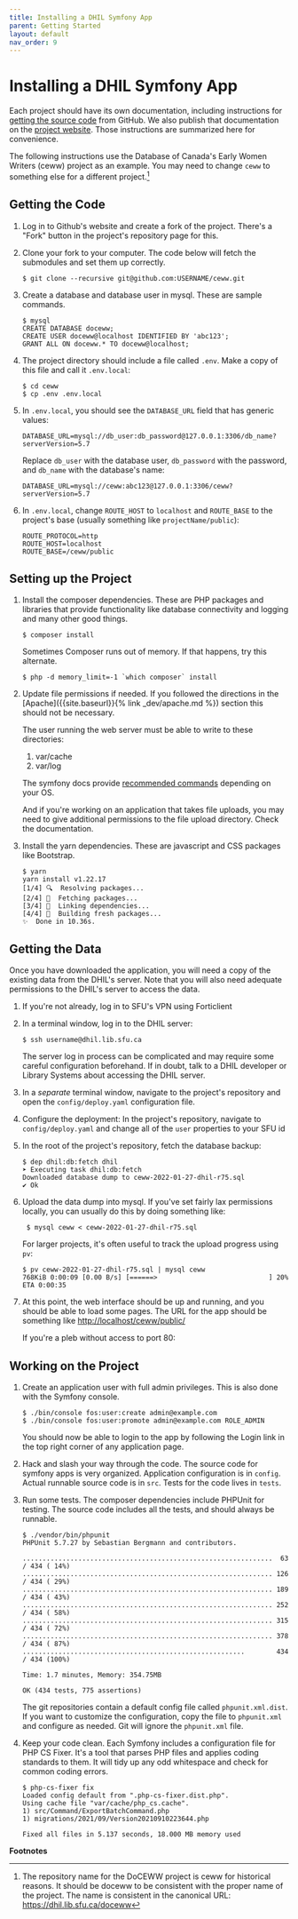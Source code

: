 ```yaml
---
title: Installing a DHIL Symfony App
parent: Getting Started
layout: default
nav_order: 9
---
```


# Installing a DHIL Symfony App

Each project should have its own documentation, including instructions
for [getting the source
code](https://github.com/sfu-dhil/ceww-docs/blob/master/source/install.rst)
from GitHub. We also publish that documentation on the [project
website](https://dhil.lib.sfu.ca/doceww/docs/html/install.html). Those
instructions are summarized here for convenience.

The following instructions use the Database of Canada's Early Women
Writers (ceww) project as an example. You may need to change `ceww` to
something else for a different project.[^1]

## Getting the Code

1. Log in to Github's website and create a fork of the project. There's
    a "Fork" button in the project's repository page for this.

2. Clone your fork to your computer. The code below will fetch the
    submodules and set them up correctly.
    
     ```console
     $ git clone --recursive git@github.com:USERNAME/ceww.git
     ```
    
3. Create a database and database user in mysql. These are sample
    commands.

    ``` console
    $ mysql
    CREATE DATABASE doceww;
    CREATE USER doceww@localhost IDENTIFIED BY 'abc123';
    GRANT ALL ON doceww.* TO doceww@localhost;
    ```

4. The project directory should include a file called `.env`. 
   Make a copy of this file and call it `.env.local`:

    ```console
    $ cd ceww
    $ cp .env .env.local
    ```

5. In `.env.local`, you should see the  `DATABASE_URL` field that has generic values:

    ```text
    DATABASE_URL=mysql://db_user:db_password@127.0.0.1:3306/db_name?serverVersion=5.7
    ```

    Replace `db_user` with the database user, `db_password` with the password, and `db_name` with the database's name:

    ```text
    DATABASE_URL=mysql://ceww:abc123@127.0.0.1:3306/ceww?serverVersion=5.7
    ```

6. In `.env.local`, change `ROUTE_HOST` to `localhost` and `ROUTE_BASE` to the project's base (usually
   something like `projectName/public`):

    ```text
    ROUTE_PROTOCOL=http
    ROUTE_HOST=localhost
    ROUTE_BASE=/ceww/public
    ```

## Setting up the Project

1. Install the composer dependencies. These are PHP packages and
   libraries that provide functionality like database connectivity and
   logging and many other good things.

    ``` console
    $ composer install
    ```

    Sometimes Composer runs out of memory. If that happens, try this
    alternate.

    ``` console
    $ php -d memory_limit=-1 `which composer` install
    ```

5. Update file permissions if needed. If you followed the directions in
   the [Apache]({{site.baseurl}}{% link _dev/apache.md %}) section this should not be necessary.

   The user running the web server must be able to write to these
   directories:
    1. var/cache
    2. var/log

   The symfony docs provide
   [recommended
   commands](http://symfony.com/doc/current/setup/file_permissions.html)
   depending on your OS.

   And if you're working on an application that takes file uploads, you
   may need to give additional permissions to the file upload
   directory. Check the documentation.

6. Install the yarn dependencies. These are javascript and CSS packages like Bootstrap.

    ```console
    $ yarn
    yarn install v1.22.17
    [1/4] 🔍  Resolving packages...
    [2/4] 🚚  Fetching packages...
    [3/4] 🔗  Linking dependencies...
    [4/4] 🔨  Building fresh packages...
    ✨  Done in 10.36s.
    ```

## Getting the Data

Once you have downloaded the application, you will need a copy of the existing data
from the DHIL's server. Note that you will also need adequate permissions to the DHIL's
server to access the data. 

1. If you're not already, log in to SFU's VPN using Forticlient

2. In a terminal window, log in to the DHIL server:

    ```console
    $ ssh username@dhil.lib.sfu.ca
    ```

    <div class="note">
    The server log in process can be complicated and may require some careful configuration beforehand. If in doubt,
    talk to a DHIL developer or Library Systems about accessing the DHIL server.
    </div>

3. In a *separate* terminal window, navigate to the project's repository and open the `config/deploy.yaml`
    configuration file.

4. Configure the deployment: In the project's repository, navigate to `config/deploy.yaml` and change 
   all of the `user` properties to your SFU id

5. In the root of the project's repository, fetch the database backup:

    ```console
    $ dep dhil:db:fetch dhil
    ➤ Executing task dhil:db:fetch
    Downloaded database dump to ceww-2022-01-27-dhil-r75.sql
    ✔ Ok
    ```

6. Upload the data dump into mysql. If you've set fairly lax permissions locally, you can usually do
   this by doing something like:
    
   ```console
    $ mysql ceww < ceww-2022-01-27-dhil-r75.sql
    ```

   For larger projects, it's often useful to track the upload progress using `pv`:

    ```console
    $ pv ceww-2022-01-27-dhil-r75.sql | mysql ceww
    768KiB 0:00:09 [0.00 B/s] [======>                            ] 20% ETA 0:00:35
    ```

7. At this point, the web interface should be up and running, and you
    should be able to load some pages. The URL for the app should be
    something like <http://localhost/ceww/public/>

    <div class="note">
    If you're a pleb without access to port 80:
    <http://localhost:8080/ceww/public/>
    </div>

## Working on the Project

1. Create an application user with full admin privileges. This is also
   done with the Symfony console.

    ``` console
    $ ./bin/console fos:user:create admin@example.com
    $ ./bin/console fos:user:promote admin@example.com ROLE_ADMIN
    ```

   You should now be able to login to the app by following the Login
   link in the top right corner of any application page.

2. Hack and slash your way through the code. The source code for
    symfony apps is very organized. Application configuration is in
    `config`. Actual runnable source code is in `src`.
    Tests for the code lives in `tests`.

3. Run some tests. The composer dependencies include PHPUnit for
    testing. The source code includes all the tests, and should always
    be runnable.

     ``` console
     $ ./vendor/bin/phpunit
     PHPUnit 5.7.27 by Sebastian Bergmann and contributors.
    
     ...............................................................  63 / 434 ( 14%)
     ............................................................... 126 / 434 ( 29%)
     ............................................................... 189 / 434 ( 43%)
     ............................................................... 252 / 434 ( 58%)
     ............................................................... 315 / 434 ( 72%)
     ............................................................... 378 / 434 ( 87%)
     ........................................................        434 / 434 (100%)
    
     Time: 1.7 minutes, Memory: 354.75MB
    
     OK (434 tests, 775 assertions)
    ```

    The git repositories contain a default config file called
    `phpunit.xml.dist`. If you want to customize the configuration, copy
    the file to `phpunit.xml` and configure as needed. Git will ignore
    the `phpunit.xml` file.

4. Keep your code clean. Each Symfony includes a configuration file for PHP 
    CS Fixer. It's a tool that parses PHP files and applies coding standards 
    to them. It will tidy up any odd whitespace and check for common coding 
    errors.

    ```console
    $ php-cs-fixer fix
    Loaded config default from ".php-cs-fixer.dist.php".
    Using cache file "var/cache/php_cs.cache".
    1) src/Command/ExportBatchCommand.php
    1) migrations/2021/09/Version20210910223644.php

    Fixed all files in 5.137 seconds, 18.000 MB memory used
    ```

**Footnotes**

[^1]: 
    The repository name for the DoCEWW project is ceww for historical  reasons. 
    It should be doceww to be consistent with the proper name of the project.
    The name is consistent in the canonical URL: <https://dhil.lib.sfu.ca/doceww>